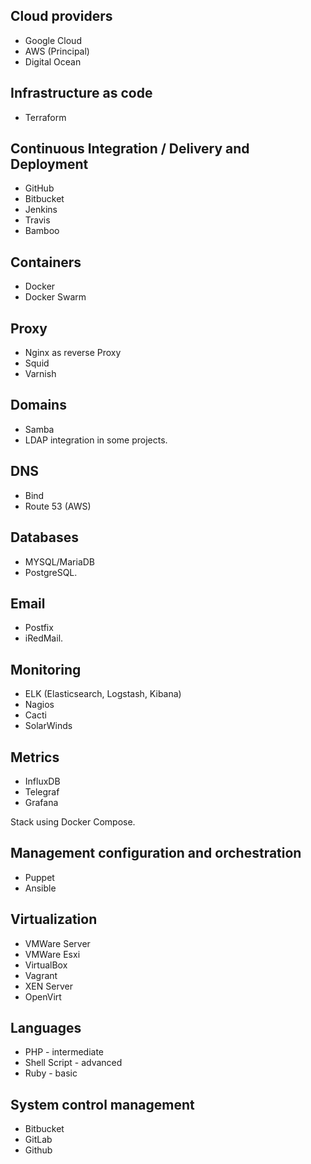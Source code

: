 ## Cloud providers
* Google Cloud
* AWS (Principal)
* Digital Ocean

## Infrastructure as code
* Terraform

## Continuous Integration / Delivery and Deployment
* GitHub
* Bitbucket
* Jenkins
* Travis
* Bamboo

## Containers
* Docker
* Docker Swarm

## Proxy
* Nginx as reverse Proxy
* Squid
* Varnish

## Domains
* Samba
* LDAP integration in some projects.

## DNS
* Bind
* Route 53 (AWS)

## Databases
* MYSQL/MariaDB
* PostgreSQL.

## Email
* Postfix
* iRedMail.

## Monitoring
* ELK (Elasticsearch, Logstash, Kibana)
* Nagios
* Cacti
* SolarWinds

## Metrics
* InfluxDB
* Telegraf
* Grafana

Stack using Docker Compose.

## Management configuration and orchestration
* Puppet
* Ansible

## Virtualization
* VMWare Server
* VMWare Esxi
* VirtualBox
* Vagrant
* XEN Server
* OpenVirt

## Languages
* PHP - intermediate
* Shell Script - advanced
* Ruby - basic

## System control management
* Bitbucket
* GitLab
* Github
